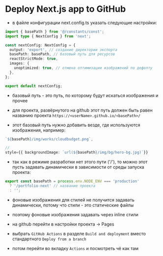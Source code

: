 # Deploy Next.js app to GitHub

- в файле конфигурации next.config.ts указать следующие настройки:

```ts
import { basePath } from '@/constants/const';
import type { NextConfig } from 'next';

const nextConfig: NextConfig = {
  output: 'export', // создание директории экспорта
  basePath: basePath, // базовый путь для ресурсов
  reactStrictMode: true,
  images: {
    unoptimized: true, // отмена оптимизации изображений по дефолту
  },
};

export default nextConfig;
```

- базовый путь - это путь, по которому будут искаться изображения и прочее
- для проекта, развёрнутого на github этот путь должен быть равен названию проекта
  `https://<userName>.github.io/<basePath>/`

- этот базовый путь нужно добавить везде, где используются изображения, например:

```ts
`${basePath}/img/works/cloudbudget.png`,

//
style={{ backgroundImage: `url(${basePath}/img/bg/hero-bg.jpg)`}}
```

- так как в режиме разработки нет этого пути ('/'), то можно этот пусть задавать динамически в зависимости от среды запуска проекта:
```ts
export const basePath = process.env.NODE_ENV === 'production'
  ? '/portfolio-next' // название проекта
  : '';
```

- фоновые изображения для стилей не получится задавать динамически, потому что стили - это статические файлы
- поэтому фоновые изображения задавать через inline стили


- на github перейти в настройки проекта -> Pages
- выбрать `GitHub Actions` в разделе `Build and deployment` вместо стандартного `Deploy from a branch`

- потом перейти во вкладку `Actions` и посмотреть чё как там
